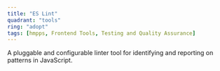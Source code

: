 ```yaml
---
title: "ES Lint"
quadrant: "tools"
ring: "adopt"
tags: [hmpps, Frontend Tools, Testing and Quality Assurance]
---
```


A pluggable and configurable linter tool for identifying and reporting on patterns in JavaScript. 
